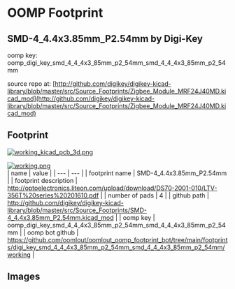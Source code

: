 # OOMP Footprint  
## SMD-4_4.4x3.85mm_P2.54mm  by Digi-Key  
  
oomp key: oomp_digi_key_smd_4_4_4x3_85mm_p2_54mm_smd_4_4_4x3_85mm_p2_54mm  
  
source repo at: [http://github.com/digikey/digikey-kicad-library/blob/master/src/Source_Footprints/Zigbee_Module_MRF24J40MD.kicad_mod](http://github.com/digikey/digikey-kicad-library/blob/master/src/Source_Footprints/Zigbee_Module_MRF24J40MD.kicad_mod)  
## Footprint  
  
[![working_kicad_pcb_3d.png](working_kicad_pcb_3d_600.png)](working_kicad_pcb_3d.png)  
  
[![working.png](working_600.png)](working.png)  
| name | value | 
| --- | --- | 
| footprint name | SMD-4_4.4x3.85mm_P2.54mm | 
| footprint description | http://optoelectronics.liteon.com/upload/download/DS70-2001-010/LTV-356T%20series%20201610.pdf | 
| number of pads | 4 | 
| github path | http://github.com/digikey/digikey-kicad-library/blob/master/src/Source_Footprints/SMD-4_4.4x3.85mm_P2.54mm.kicad_mod | 
| oomp key | oomp_digi_key_smd_4_4_4x3_85mm_p2_54mm_smd_4_4_4x3_85mm_p2_54mm | 
| oomp bot github | https://github.com/oomlout/oomlout_oomp_footprint_bot/tree/main/footprints/digi_key_smd_4_4_4x3_85mm_p2_54mm_smd_4_4_4x3_85mm_p2_54mm/working | 
## Images  
